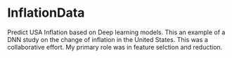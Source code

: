 # InflationData
 Predict USA Inflation based on Deep learning models.
 This an example of a DNN study on the change of inflation in the United States. This was a collaborative effort. My primary role was in feature selction and reduction.
